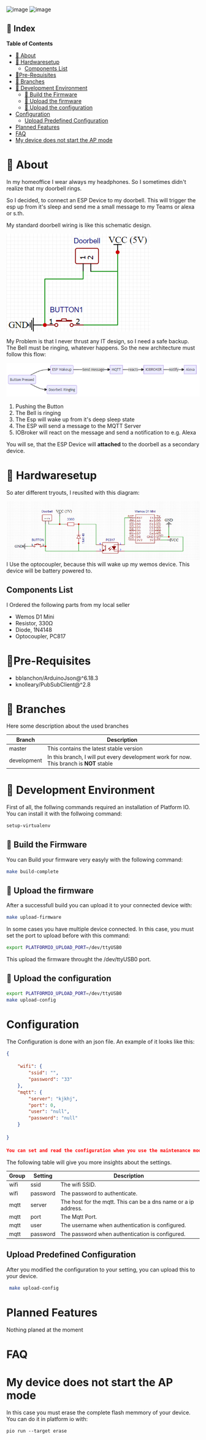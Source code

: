 
![image](https://github.com/SBajonczak/hivemonitor/workflows/PlatformIO%20CI/badge.svg)
![image](https://img.shields.io/github/v/tag/SBajonczak/hivemonitor.svg)

## :ledger: Index
**Table of Contents**

- [:beginner: About](#beginner-about)
- [:electric_plug:  Hardwaresetup](#electric_plug--hardwaresetup)
  - [Components List](#components-list)
- [:notebook:Pre-Requisites](#notebookpre-requisites)
- [:cactus: Branches](#cactus-branches)
- [:nut_and_bolt: Development Environment](#nut_and_bolt-development-environment)
  - [:hammer: Build the Firmware](#hammer-build-the-firmware)
  - [:rocket: Upload the firmware](#rocket-upload-the-firmware)
  - [:page_facing_up: Upload the configuration](#page_facing_up-upload-the-configuration)
- [Configuration](#configuration)
  - [Upload Predefined Configuration](#upload-predefined-configuration)
- [Planned Features](#planned-features)
- [FAQ](#faq)
- [My device does not start the AP mode](#my-device-does-not-start-the-ap-mode)


# :beginner: About
In my homeoffice I wear always my headphones. 
So I sometimes didn't realize that my doorbell rings. 

So I decided, to connect an ESP Device to my doorbell. This will trigger the esp up from it's sleep and send me a small message to my Teams or alexa or s.th. 

My standard doorbell wiring is like this schematic design. 

![Simple Installation](./doorbell_wiring.png)

My Problem is that I never thrust any IT design, so I need a safe backup.
The Bell must be ringing, whatever happens. So the new architecture must follow this flow:

![Flowchart](./flow.png)

1. Pushing the Button
2. The Bell is ringing
3. The Esp will wake up from it's deep sleep state
4. The ESP will send a message to the MQTT Server
5. IOBroker will react on the message and send a notification to e.g. Alexa

You will se, that the ESP Device will __attached__ to the doorbell as a secondary device.  

# :electric_plug:  Hardwaresetup 
So ater different tryouts, I reuslted with this diagram: 

![Hardware Setup](./Wiring_Wemos.png)
I Use the optocoupler, because this will wake up my wemos device. This device will be battery powered to. 


## Components List
I Ordered the following parts from my local seller

* Wemos D1 Mini
* Resistor, 330Ω
* Diode, 1N4148
* Optocoupler, PC817


# :notebook:Pre-Requisites

* bblanchon/ArduinoJson@^6.18.3
* knolleary/PubSubClient@^2.8

# :cactus: Branches
Here some description about the used branches

|Branch|Description|
|-|-|
|master|This contains the latest stable version|
|development|In this branch, I will put every development work for now. This branch is __NOT__ stable|


# :nut_and_bolt: Development Environment
First of all, the follwing commands required an installation of Platform IO. You can install it with the follwoing command: 

```bash
setup-virtualenv
```

## :hammer: Build the Firmware
You can Build your firmware very easyly with the following command:

```bash
make build-complete
```
## :rocket: Upload the firmware
After a successfull build you can upload it to your connected device with: 

```bash
make upload-firmware
```
In some cases you have multiple device connected. In this case, you must set the port to upload before with this command:

```bash
export PLATFORMIO_UPLOAD_PORT=/dev/ttyUSB0
```

This upload the firmware throught the /dev/ttyUSB0 port.

## :page_facing_up: Upload the configuration
```bash
export PLATFORMIO_UPLOAD_PORT=/dev/ttyUSB0
make upload-config
```


# Configuration 
The Configuration is done with an json file. An example of it looks like this:

```json
{
   
    "wifi": {
        "ssid": "",
        "password": "33"
    },
    "mqtt": {
        "server": "kjkhj",
        "port": 0,
        "user": "null",
        "password": "null"
    }

}

You can set and read the configuration when you use the maintenance mode.

```
The following table will give you more insights about the settings.

|Group|Setting|Description|
|-|-|-|
|wifi|ssid|The wifi SSID.|
|wifi|password|The password to authenticate.|
|mqtt|server|The host for the mqtt. This can be a dns name or a ip address.|
|mqtt|port|The Mqtt Port.|
|mqtt|user|The username when authentication is configured.|
|mqtt|password|The password when authentication is configured.|



## Upload Predefined Configuration
After you modified the configuration to your setting, you can upload this to your device.
```bash
 make upload-config
```

# Planned Features

Nothing planed at the moment
# FAQ

# My device does not start the AP mode
In this case you must erase the complete flash memmory of your device. 
You can do it in platform io with: 

```
pio run --target erase 
```